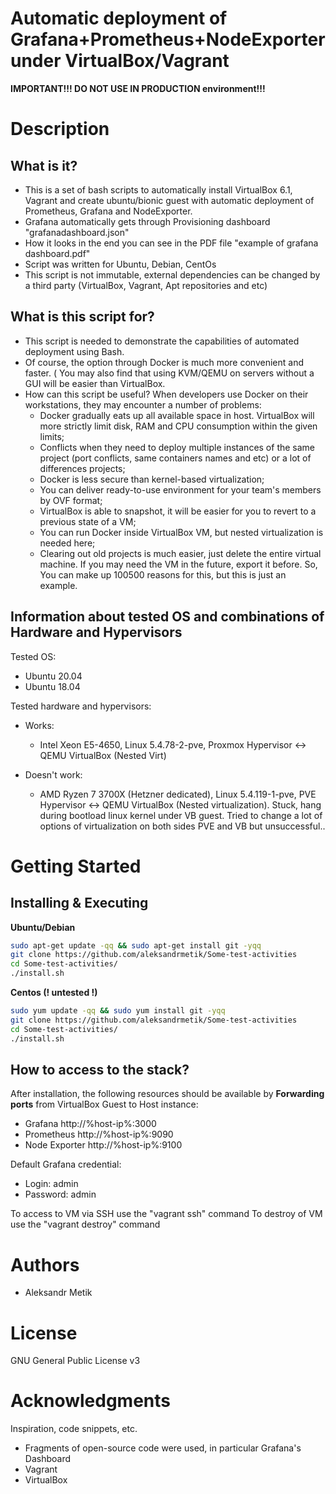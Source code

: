 # Automatic deployment of Grafana+Prometheus+NodeExporter under VirtualBox/Vagrant

**IMPORTANT!!! DO NOT USE IN PRODUCTION environment!!!**

# Description 

## What is it?
* This is a set of bash scripts to automatically install VirtualBox 6.1, Vagrant and create ubuntu/bionic guest with automatic deployment of Prometheus, Grafana and NodeExporter.
* Grafana automatically gets through Provisioning dashboard "grafanadashboard.json"
* How it looks in the end you can see in the PDF file "example of grafana dashboard.pdf"
* Script was written for Ubuntu, Debian, CentOs
* This script is not immutable, external dependencies can be changed by a third party (VirtualBox, Vagrant, Apt repositories and etc)

## What is this script for?
* This script is needed to demonstrate the capabilities of automated deployment using Bash.
* Of course, the option through Docker is much more convenient and faster.
( You may also find that using KVM/QEMU on servers without a GUI will be easier than VirtualBox.
* How can this script be useful? When developers use Docker on their workstations, they may encounter a number of problems:
  * Docker gradually eats up all available space in host. VirtualBox will more strictly limit disk, RAM and CPU consumption within the given limits;
  * Conflicts when they need to deploy multiple instances of the same project (port conflicts, same containers names and etc) or a lot of differences projects;
  * Docker is less secure than kernel-based virtualization;
  * You can deliver ready-to-use environment for your team's members by OVF format;
  * VirtualBox is able to snapshot, it will be easier for you to revert to a previous state of a VM;
  * You can run Docker inside VirtualBox VM, but nested virtualization is needed here;
  * Clearing out old projects is much easier, just delete the entire virtual machine. If you may need the VM in the future, export it before.
So, You can make up 100500 reasons for this, but this is just an example.

## Information about tested OS and combinations of Hardware and Hypervisors 
 Tested OS:
 + Ubuntu 20.04
 + Ubuntu 18.04

Tested hardware and hypervisors:
* Works:
  * Intel Xeon E5-4650, Linux 5.4.78-2-pve, Proxmox Hypervisor <-> QEMU  VirtualBox (Nested Virt) 

* Doesn't work: 
  * AMD Ryzen 7 3700X (Hetzner dedicated), Linux 5.4.119-1-pve,  PVE Hypervisor <-> QEMU VirtualBox (Nested virtualization). Stuck, hang during bootload linux kernel under VB guest. Tried to change a lot of options of virtualization on both sides PVE and VB but unsuccessful..

# Getting Started
## Installing & Executing
**Ubuntu/Debian**
```bash
sudo apt-get update -qq && sudo apt-get install git -yqq
git clone https://github.com/aleksandrmetik/Some-test-activities
cd Some-test-activities/
./install.sh
```
**Centos (! untested !)**
```bash
sudo yum update -qq && sudo yum install git -yqq
git clone https://github.com/aleksandrmetik/Some-test-activities
cd Some-test-activities/
./install.sh
```
## How to access to the stack?
After installation, the following resources should be available by **Forwarding ports** from VirtualBox Guest to Host instance:
* Grafana http://%host-ip%:3000
* Prometheus http://%host-ip%:9090
* Node Exporter http://%host-ip%:9100

Default Grafana credential: 
* Login: admin
* Password: admin

To access to VM via SSH use the "vagrant ssh" command
To destroy of VM use the "vagrant destroy" command

# Authors
+ Aleksandr Metik

# License
GNU General Public License v3

# Acknowledgments
Inspiration, code snippets, etc.
* Fragments of open-source code were used, in particular Grafana's Dashboard 
* Vagrant
* VirtualBox
